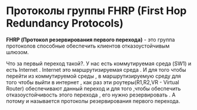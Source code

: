 # Протоколы группы FHRP (First Hop Redundancy Protocols)

**FHRP (Протокол резервирования первого перехода)** - это группа протоколов способные обеспечить клиентов отказоустойчивым шлюзом.

Что за первый переход такой?. У нас есть коммутируемая среда (SW1) и есть Internet . Internet это маршрутизируемая среда . И для того чтобы перейти из коммутируемой среды , в маршрутизируемую среду для того чтобы выйти в интернет , как раз эти роутеры(R1,R2,VR - Virtual Router) обеспечивают данный переход и для того ,чтобы обеспечить отказоустойчивость этого перехода , его нужно резервировать . А потому и называется протоколы резервирования первого перехода.
